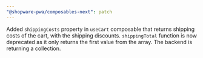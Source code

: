 ```yaml
---
"@shopware-pwa/composables-next": patch
---
```


Added `shippingCosts` property in `useCart` composable that returns shipping costs of the cart, with the shipping discounts.
`shippingTotal` function is now deprecated as it only returns the first value from the array. The backend is returning a collection.
